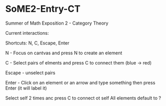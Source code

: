# SoME2-Entry-CT

Summer of Math Exposition 2 - Category Theory

Current interactions:

Shortcuts: N, C, Escape, Enter

N - Focus on cantvas and press N to create an element

C - Select pairs of elments and press C to connect them (blue -> red)

Escape - unselect pairs

Enter - Click on an element or an arrow and type something then press Enter (it will label it)

Select self 2 times anc press C to connect ot self
All elements default to ?
